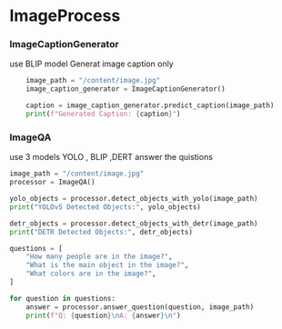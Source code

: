 # ImageProcess
### ImageCaptionGenerator
use BLIP model
Generat image caption only
```python
    image_path = "/content/image.jpg" 
    image_caption_generator = ImageCaptionGenerator()

    caption = image_caption_generator.predict_caption(image_path)
    print(f"Generated Caption: {caption}")

```
### ImageQA
use 3 models YOLO , BLIP ,DERT
answer the quistions
```python
image_path = "/content/image.jpg"
processor = ImageQA()

yolo_objects = processor.detect_objects_with_yolo(image_path)
print("YOLOv5 Detected Objects:", yolo_objects)

detr_objects = processor.detect_objects_with_detr(image_path)
print("DETR Detected Objects:", detr_objects)

questions = [
    "How many people are in the image?",
    "What is the main object in the image?",
    "What colors are in the image?",
]

for question in questions:
    answer = processor.answer_question(question, image_path)
    print(f"Q: {question}\nA: {answer}\n")
```